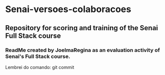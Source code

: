 # Senai-versoes-colaboracoes
## Repository for scoring and training of the Senai Full Stack course

### ReadMe created by JoelmaRegina as an evaluation activity of Senai's Full Stack course.

Lembrei do comando: git commit